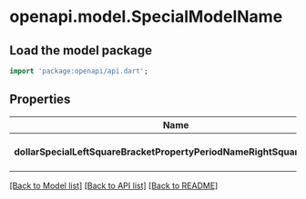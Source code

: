# openapi.model.SpecialModelName

## Load the model package
```dart
import 'package:openapi/api.dart';
```

## Properties
Name | Type | Description | Notes
------------ | ------------- | ------------- | -------------
**dollarSpecialLeftSquareBracketPropertyPeriodNameRightSquareBracket** | **int** |  | [optional] [default to null]

[[Back to Model list]](../README.md#documentation-for-models) [[Back to API list]](../README.md#documentation-for-api-endpoints) [[Back to README]](../README.md)



